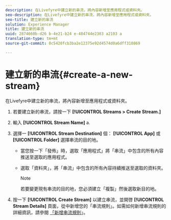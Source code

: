 ```yaml
---
description: 在Livefyre中建立新的串流，將內容新增至應用程式或資料夾。
seo-description: 在Livefyre中建立新的串流，將內容新增至應用程式或資料夾。
seo-title: 建立新的串流
solution: Experience Manager
title: 建立新的串流
uuid: 2874660b-d26 b-4e21-b24 e-484744e2303 a2103 a
translation-type: tm+mt
source-git-commit: 0c5420fcb3ba2e12375e92d4574d0a6dff310869

---
```



# 建立新的串流{#create-a-new-stream}

在Livefyre中建立新的串流，將內容新增至應用程式或資料夾。

1. 若要建立新的串流，請按一下 **[!UICONTROL Streams > Create Stream.]**
1. 輸入 **[!UICONTROL Stream Name]** a.
1. 選擇一 **[!UICONTROL Stream Destination]** 個： **[!UICONTROL App]** 或 **[!UICONTROL Folder]** 選擇串流的目的地。

   * 當您按一下「發佈」時，選取「應用程式」將「串流」中包含的所有內容推送至選取的應用程式。
   * 選取「資料夾」，將「串流」中包含的所有內容持續推送至選取的資料夾。

      >[!NOTE]
      >
      >若要變更現有串流的目的地，您必須建立「複製」然後選取新目的地。

1. 按一下 **[!UICONTROL Create Stream]** 以建立串流，並開啓 **[!UICONTROL Stream Details]** 頁面，從中新增您的「串流規則」。如需如何新增串流規則的詳細資訊，請參閱 [「新增串流規則](../c-streams/t-add-rules-for-your-stream.md#t_add_rules_for_your_stream)」。

